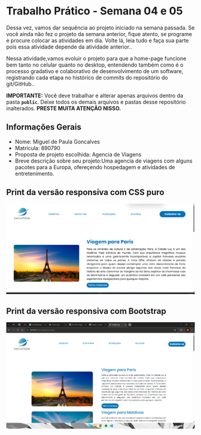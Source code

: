# Trabalho Prático - Semana 04 e 05

Dessa vez, vamos dar sequência ao projeto iniciado na semana passada. Se você ainda não fez o projeto da semana anterior, fique atento, se programe e procure colocar as atividades em dia. Volte lá, leia tudo e faça sua parte pois essa atividade depende da atividade anterior..

Nessa atividade,vamos evoluir o projeto para que a home-page funcione bem tanto no celular quanto no desktop, entendendo também como é o processo gradativo e colaborativo de desenvolvimento de um software, registrando cada etapa no histórico de commits do repositório do git/GitHub..

**IMPORTANTE:** Você deve trabalhar e alterar apenas arquivos dentro da pasta **`public`**. Deixe todos os demais arquivos e pastas desse repositório inalterados. **PRESTE MUITA ATENÇÃO NISSO.**

## Informações Gerais

- Nome: Miguel de Paula Goncalves
- Matricula: 890790
- Proposta de projeto escolhida: Agencia de Viagens
- Breve descrição sobre seu projeto:Uma agencia de viagens com alguns pacotes para a Europa, ofereçendo hospedagem e atividades de entretenimento.

## Print da versão responsiva com CSS puro

![Responsiva com CSS puro](image-1.png)

## Print da versão responsiva com Bootstrap

![Responsiva com Boostrap](image.png)
